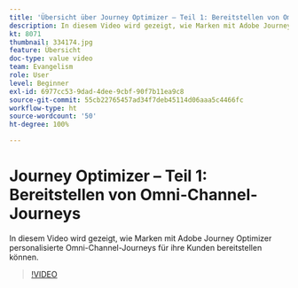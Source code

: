 ```yaml
---
title: 'Übersicht über Journey Optimizer – Teil 1: Bereitstellen von Omni-Channel-Journeys'
description: In diesem Video wird gezeigt, wie Marken mit Adobe Journey Optimizer personalisierte Omni-Channel-Journeys für ihre Kunden bereitstellen können.
kt: 8071
thumbnail: 334174.jpg
feature: Übersicht
doc-type: value video
team: Evangelism
role: User
level: Beginner
exl-id: 6977cc53-9dad-4dee-9cbf-90f7b11ea9c8
source-git-commit: 55cb22765457ad34f7deb45114d06aaa5c4466fc
workflow-type: ht
source-wordcount: '50'
ht-degree: 100%

---
```


# Journey Optimizer – Teil 1: Bereitstellen von Omni-Channel-Journeys

In diesem Video wird gezeigt, wie Marken mit Adobe Journey Optimizer personalisierte Omni-Channel-Journeys für ihre Kunden bereitstellen können.

>[!VIDEO](https://video.tv.adobe.com/v/334174?quality=12)
